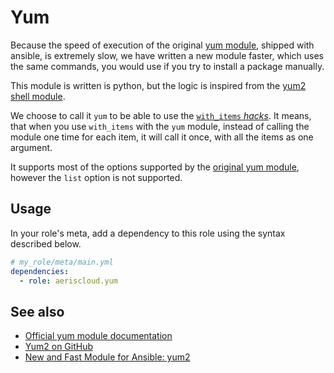 Yum
===

Because the speed of execution of the original [yum module](https://github.com/ansible/ansible-modules-core/blob/devel/packaging/os/yum.py), shipped with ansible,
is extremely slow, we have written a new module faster, which uses the same commands, you would use if you try to install a package manually.

This module is written is python, but the logic is inspired from the [yum2 shell module](https://github.com/rhaido/ansible-modules/blob/master/yum2).

We choose to call it `yum` to be able to use the [`with_items` *hacks*](https://github.com/ansible/ansible/blob/devel/lib/ansible/runner/__init__.py#L751).
It means, that when you use `with_items` with the `yum` module, instead of calling the module one time for each item, it will call it once, with all the items as one argument.

It supports most of the options supported by the [original yum module](http://docs.ansible.com/yum_module.html),
however the `list` option is not supported.

Usage
-----

In your role's meta, add a dependency to this role using the syntax described below.

```yaml
# my_role/meta/main.yml
dependencies:
  - role: aeriscloud.yum
```

See also
--------

* [Official yum module documentation](http://docs.ansible.com/yum_module.html)
* [Yum2 on GitHub](https://github.com/rhaido/ansible-modules/blob/master/yum2)
* [New and Fast Module for Ansible: yum2](http://blog.grozak.com/2014/04/04/01-yum2-ansible-module/)

